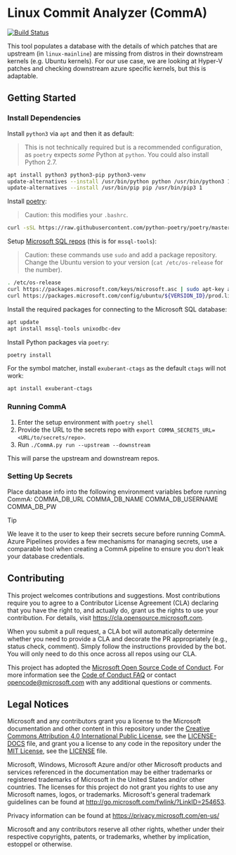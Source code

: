 # Linux Commit Analyzer (CommA)

[![Build Status](https://dev.azure.com/ms/Linux-CommA/_apis/build/status/microsoft.Linux-CommA?branchName=main)](https://dev.azure.com/ms/Linux-CommA/_build/latest?definitionId=366&branchName=main)

This tool populates a database with the details of which patches that are
upstream (in `linux-mainline`) are missing from distros in their downstream
kernels (e.g. Ubuntu kernels). For our use case, we are looking at Hyper-V
patches and checking downstream azure specific kernels, but this is adaptable.

## Getting Started

### Install Dependencies

Install `python3` via `apt` and then it as default:

> This is not technically required but is a recommended configuration, as
> `poetry` expects _some_ Python at `python`. You could also install Python 2.7.

```bash
apt install python3 python3-pip python3-venv
update-alternatives --install /usr/bin/python python /usr/bin/python3 1
update-alternatives --install /usr/bin/pip pip /usr/bin/pip3 1
```

Install [poetry](https://python-poetry.org/docs/):

> Caution: this modifies your `.bashrc`.

```sh
curl -sSL https://raw.githubusercontent.com/python-poetry/poetry/master/get-poetry.py | python
```

Setup [Microsoft SQL
repos](https://docs.microsoft.com/en-us/sql/linux/quickstart-install-connect-ubuntu?view=sql-server-ver15#tools)
(this is for `mssql-tools`):

> Caution: these commands use `sudo` and add a package repository. Change the
> Ubuntu version to your version (`cat /etc/os-release` for the number).

```sh
. /etc/os-release
curl https://packages.microsoft.com/keys/microsoft.asc | sudo apt-key add -
curl https://packages.microsoft.com/config/ubuntu/${VERSION_ID}/prod.list | sudo tee /etc/apt/sources.list.d/msprod.list
```

Install the required packages for connecting to the Microsoft SQL database:

```sh
apt update
apt install mssql-tools unixodbc-dev
```

Install Python packages via `poetry`:

```sh
poetry install
```

For the symbol matcher, install `exuberant-ctags` as the default `ctags` will
not work:

```sh
apt install exuberant-ctags
```

### Running CommA

1. Enter the setup environment with `poetry shell`
2. Provide the URL to the secrets repo with `export
   COMMA_SECRETS_URL=<URL/to/secrets/repo>`.
3. Run `./CommA.py run --upstream --downstream`

This will parse the upstream and downstream repos.

### Setting Up Secrets

Place database info into the following environment variables before running CommA:
COMMA_DB_URL
COMMA_DB_NAME
COMMA_DB_USERNAME
COMMA_DB_PW

>[!TIP]
> We leave it to the user to keep their secrets secure before running CommA. Azure Pipelines provides a few mechanisms for managing secrets, use a comparable tool when creating a CommA pipeline to ensure you don't leak your database credentials.


## Contributing

This project welcomes contributions and suggestions. Most contributions require
you to agree to a Contributor License Agreement (CLA) declaring that you have
the right to, and actually do, grant us the rights to use your contribution. For
details, visit https://cla.opensource.microsoft.com.

When you submit a pull request, a CLA bot will automatically determine whether
you need to provide a CLA and decorate the PR appropriately (e.g., status check,
comment). Simply follow the instructions provided by the bot. You will only need
to do this once across all repos using our CLA.

This project has adopted the [Microsoft Open Source Code of
Conduct](https://opensource.microsoft.com/codeofconduct/). For more information
see the [Code of Conduct
FAQ](https://opensource.microsoft.com/codeofconduct/faq/) or contact
[opencode@microsoft.com](mailto:opencode@microsoft.com) with any additional
questions or comments.

## Legal Notices

Microsoft and any contributors grant you a license to the Microsoft
documentation and other content in this repository under the [Creative Commons
Attribution 4.0 International Public
License](https://creativecommons.org/licenses/by/4.0/legalcode), see the
[LICENSE-DOCS](LICENSE-DOCS.md) file, and grant you a license to any code in the
repository under the [MIT License](https://opensource.org/licenses/MIT), see the
[LICENSE](LICENSE.md) file.

Microsoft, Windows, Microsoft Azure and/or other Microsoft products and services
referenced in the documentation may be either trademarks or registered
trademarks of Microsoft in the United States and/or other countries. The
licenses for this project do not grant you rights to use any Microsoft names,
logos, or trademarks. Microsoft's general trademark guidelines can be found at
http://go.microsoft.com/fwlink/?LinkID=254653.

Privacy information can be found at https://privacy.microsoft.com/en-us/

Microsoft and any contributors reserve all other rights, whether under their
respective copyrights, patents, or trademarks, whether by implication, estoppel
or otherwise.
